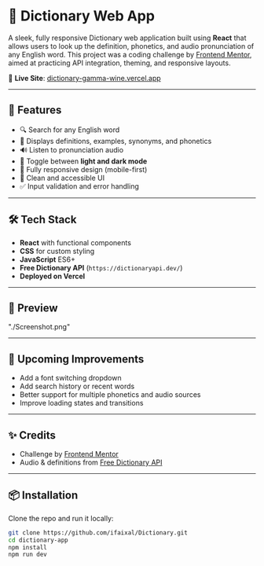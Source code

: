 # 📖 Dictionary Web App

A sleek, fully responsive Dictionary web application built using **React** that allows users to look up the definition, phonetics, and audio pronunciation of any English word. This project was a coding challenge by [Frontend Mentor](https://www.frontendmentor.io/challenges/dictionary-web-app-h5wwnyuKFL), aimed at practicing API integration, theming, and responsive layouts.

🔗 **Live Site**: [dictionary-gamma-wine.vercel.app](https://dictionary-gamma-wine.vercel.app/)

---

## 🚀 Features

- 🔍 Search for any English word
- 🧠 Displays definitions, examples, synonyms, and phonetics
- 🔊 Listen to pronunciation audio
- 🌙 Toggle between **light and dark mode**
- 📱 Fully responsive design (mobile-first)
- 🎨 Clean and accessible UI
- ✅ Input validation and error handling

---

## 🛠 Tech Stack

- **React** with functional components
- **CSS** for custom styling
- **JavaScript** ES6+
- **Free Dictionary API** (`https://dictionaryapi.dev/`)
- **Deployed on Vercel**

---
## 📸 Preview
"./Screenshot.png"


---

## 🧩 Upcoming Improvements

- Add a font switching dropdown
- Add search history or recent words
- Better support for multiple phonetics and audio sources
- Improve loading states and transitions

---

## ✨ Credits

- Challenge by [Frontend Mentor](https://www.frontendmentor.io/challenges/dictionary-web-app-h5wwnyuKFL)
- Audio & definitions from [Free Dictionary API](https://dictionaryapi.dev/)

---

## 📦 Installation

Clone the repo and run it locally:

```bash
git clone https://github.com/ifaixal/Dictionary.git
cd dictionary-app
npm install
npm run dev
